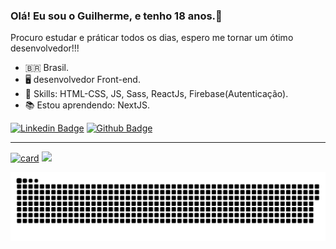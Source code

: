### Olá! Eu sou o Guilherme, e tenho 18 anos.👋

Procuro estudar e práticar todos os dias, espero me tornar um ótimo desenvolvedor!!!

-  🇧🇷 Brasil.
-  🖥️ desenvolvedor Front-end.
-  🔧 Skills: HTML-CSS, JS, Sass, ReactJs, Firebase(Autenticação).
-  📚 Estou aprendendo: NextJS.


[![Linkedin Badge](https://img.shields.io/badge/-LinkedIn-blue?style=flat-square&logo=Linkedin&logoColor=white&link=https://www.linkedin.com/in/guilherme-augusto08/)](https://www.linkedin.com/in/guilherme-augusto08/)
[![Github Badge](https://img.shields.io/badge/-Github-000?style=flat-square&logo=Github&logoColor=white&link=https://https://github.com/guilherme-Santos08/)](https://github.com/guilherme-Santos08/)

---
<p align = "center">
  
[![card](https://github-readme-stats.vercel.app/api?username=guilherme-santos08&theme=dracula)](https://github.com/iuricode/)
<a href="https://github.com/Guilherme-Santos08"><img src="https://github-readme-stats.vercel.app/api/top-langs/?username=Guilherme-Santos08&layout=compact&theme=dracula"/></a> 
</p>

![Snake animation](https://github.com/Guilherme-Santos08/guilherme-Santos08/blob/output/github-contribution-grid-snake.svg)








<!--
![Snake animation](https://github.com/guilherme-Santos08/guilherme-santos08/blob/output/github-contribution-grid-snake.svg)
![Snake animation](https://github.com/Guilherme-Santos08/guilherme-Santos08/blob/output/github-contribution-grid-snake.svg)

Guilherme-Santos08/guilherme-Santos08


<p align="center">
  <img align="center" src="https://github-readme-stats.vercel.app/api?username=Guilherme-Santos08&show_icons=true&theme=dracula"> 
</p>



  
    ![Snake animation](https://github.com/rafaballerini/rafaballerini/blob/output/github-contribution-grid-snake.svg)
<p align="center">
  <img align="center" src="https://github-readme-stats.vercel.app/api/top-langs/?username=Guilherme-Santos08&layout=compact&theme=dracula"> 
</p>

<p align = "center">
  <a href="https://github.com/felipesantos10"><img src="https://github-readme-stats.vercel.app/api?username=Guilherme-Santos08&show_icons=true&theme=dracula&include_all_commits=true&count_private=true" alt="Guilherme-Santos08"/></a>
  <a href="https://github.com/Guilherme-Santos08"><img src="https://github-readme-stats.vercel.app/api/top-langs/?username=Guilherme-Santos08&layout=compact&theme=dracula"/></a> 
</p> 
  



:man_student: Acabei o ensino médio, em 2021 pretendo cursar análise e desenvolvimento de sistemas

**Guilherme-Santos08/Guilherme-Santos08** is a ✨ _special_ ✨ repository because its `README.md` (this file) appears on your GitHub profile.
Here are some ideas to get you started:
[![card](https://github-readme-stats.vercel.app/api?username=guilherme-santos08&theme=dracula)](https://github.com/iuricode/)
- 🔭 I’m currently working on ...
- 🌱 I’m currently learning ...
- 👯 I’m looking to collaborate on ...
- 🤔 I’m looking for help with ...
- 💬 Ask me about ...
- 📫 How to reach me: ...
- 😄 Pronouns: ...
- ⚡ Fun fact: ...

-  📜 Estou desenvolvendor meu site [Site](https://dzscript.netlify.app/index.html)
-  

-->
